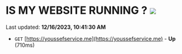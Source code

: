 # IS MY WEBSITE RUNNING ? [![](https://img.shields.io/static/v1?label=Sponsor&message=%E2%9D%A4&logo=GitHub&color=%23fe8e86)](https://github.com/sponsors/<username>)

Last updated: **12/16/2023, 10:41:30 AM**

- `GET` [https://youssefservice.me](https://youssefservice.me) - **Up** (710ms)
